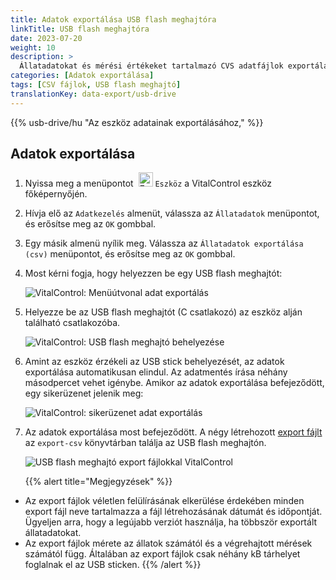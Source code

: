 ```yaml
---
title: Adatok exportálása USB flash meghajtóra
linkTitle: USB flash meghajtóra
date: 2023-07-20
weight: 10
description: >
  Állatadatokat és mérési értékeket tartalmazó CVS adatfájlok exportálása a VitalControl eszközről egy USB flash meghajtóra.
categories: [Adatok exportálása]
tags: [CSV fájlok, USB flash meghajtó]
translationKey: data-export/usb-drive
---
```

{{% usb-drive/hu "Az eszköz adatainak exportálásához," %}}

## Adatok exportálása

1. Nyissa meg a menüpontot &nbsp;<img src="/icons/device.svg" width="23" align="bottom" alt="Eszköz" /> `Eszköz` a VitalControl eszköz főképernyőjén.

2. Hívja elő az `Adatkezelés` almenüt, válassza az `Állatadatok` menüpontot, és erősítse meg az `OK` gombbal.

3. Egy másik almenü nyílik meg. Válassza az `Állatadatok exportálása (csv)` menüpontot, és erősítse meg az `OK` gombbal.

4. Most kérni fogja, hogy helyezzen be egy USB flash meghajtót:

   ![VitalControl: Menüútvonal adat exportálás](../images/data-export.png "Adatok exportálásának előhívása")

5. Helyezze be az USB flash meghajtót (C csatlakozó) az eszköz alján található csatlakozóba.

   ![VitalControl: USB flash meghajtó behelyezése](/images/firmware/update/plug-in-dual-usb-stick.svg "USB flash meghajtó behelyezése")

6. Amint az eszköz érzékeli az USB stick behelyezését, az adatok exportálása automatikusan elindul. Az adatmentés írása néhány másodpercet vehet igénybe. Amikor az adatok exportálása befejeződött, egy sikerüzenet jelenik meg:

   ![VitalControl: sikerüzenet adat exportálás](../images/success-data-export.png "Sikeres adat exportálás")

7. Az adatok exportálása most befejeződött. A négy létrehozott [export fájlt](../export-files/) az `export-csv` könyvtárban találja az USB flash meghajtón.

   ![USB flash meghajtó export fájlokkal VitalControl](../images/export-files.png "Export fájlok USB flash meghajtón")

   {{% alert title="Megjegyzések" %}}
  - Az export fájlok véletlen felülírásának elkerülése érdekében minden export fájl neve tartalmazza a fájl létrehozásának dátumát és időpontját. Ügyeljen arra, hogy a legújabb verziót használja, ha többször exportált állatadatokat.
  - Az export fájlok mérete az állatok számától és a végrehajtott mérések számától függ. Általában az export fájlok csak néhány kB tárhelyet foglalnak el az USB sticken.
   {{% /alert %}}
